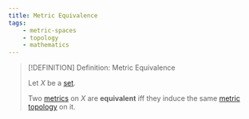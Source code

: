 ```yaml
---
title: Metric Equivalence
tags:
    - metric-spaces
    - topology
    - mathematics
---
```


>[!DEFINITION] Definition: Metric Equivalence
>
>Let $X$ be a [set](../../Set%20Theory/Sets.md).
>
>Two [metrics](./index.md) on $X$ are **equivalent** iff they induce the same [metric topology](./index.md) on it.
>
